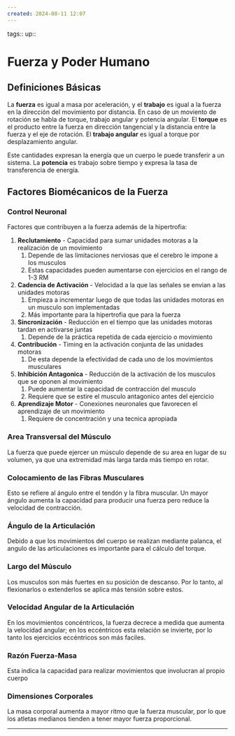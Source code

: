 ```yaml
---
created: 2024-08-11 12:07
---
```

tags::
up::
# Fuerza y Poder Humano
## Definiciones Básicas
La **fuerza** es igual a masa por aceleración, y el **trabajo** es igual a la fuerza en la dirección del movimiento por distancia. En caso de un moviento de rotación se habla de torque, trabajo angular y potencia angular. El **torque** es el producto entre la fuerza en dirección tangencial y la distancia entre la fuerza y el eje de rotación. El **trabajo angular** es igual a torque por desplazamiento angular.

Este cantidades expresan la energía que un cuerpo le puede transferir a un sistema. La **potencia** es trabajo sobre tiempo y expresa la tasa de transferencia de energía.

## Factores Biomécanicos de la Fuerza
### Control Neuronal
Factores que contribuyen a la fuerza además de la hipertrofia:
1. **Reclutamiento** - Capacidad para sumar unidades motoras a la realización de un movimiento
	1. Depende de las limitaciones nerviosas que el cerebro le impone a los musculos
	2. Estas capacidades pueden aumentarse con ejercicios en el rango de 1-3 RM 
2. **Cadencia de Activación** - Velocidad a la que las señales se envian a las unidades motoras
	1. Empieza a incrementar luego de que todas las unidades motoras en un musculo son implementadas
	2. Más importante para la hipertrofia que para la fuerza
3. **Sincronización** - Reducción en el tiempo que las unidades motoras tardan en activarse juntas
	1. Depende de la práctica repetida de cada ejercicio o movimiento
4. **Contribución** - Timing en la activación conjunta de las unidades motoras
	1. De esta depende la efectividad de cada uno de los movimientos musculares
5. **Inhibición Antagonica** - Reducción de la activación de los musculos que se oponen al movimiento
	1. Puede aumentar la capacidad de contracción del musculo
	2. Requiere que se estire el musculo antagonico antes del ejercicio
6. **Aprendizaje Motor** - Conexiones neuronales que favorecen el aprendizaje de un movimiento
	1. Requiere de concentración y una tecnica apropiada

### Area Transversal del Músculo
La fuerza que puede ejercer un músculo depende de su area en lugar de su volumen, ya que una extremidad más larga tarda más tiempo en rotar.

### Colocamiento de las Fibras Musculares
Esto se refiere al ángulo entre el tendón y la fibra muscular. Un mayor ángulo aumenta la capacidad para producir una fuerza pero reduce la velocidad de contracción.

### Ángulo de la Articulación
Debido a que los movimientos del cuerpo se realizan mediante palanca, el angulo de las articulaciones es importante para el cálculo del torque.

### Largo del Músculo
Los musculos son más fuertes en su posición de descanso. Por lo tanto, al flexionarlos o extenderlos se aplica más tensión sobre estos.

### Velocidad Angular de la Articulación
En los movimientos concéntricos, la fuerza decrece a medida que aumenta la velocidad angular; en los eccéntricos esta relación se invierte, por lo tanto los ejercicios eccéntricos son más faciles.

### Razón Fuerza-Masa
Esta indica la capacidad para realizar movimientos que involucran al propio cuerpo

### Dimensiones Corporales
La masa corporal aumenta a mayor ritmo que la fuerza muscular, por lo que los atletas medianos tienden a tener mayor fuerza proporcional.
___
